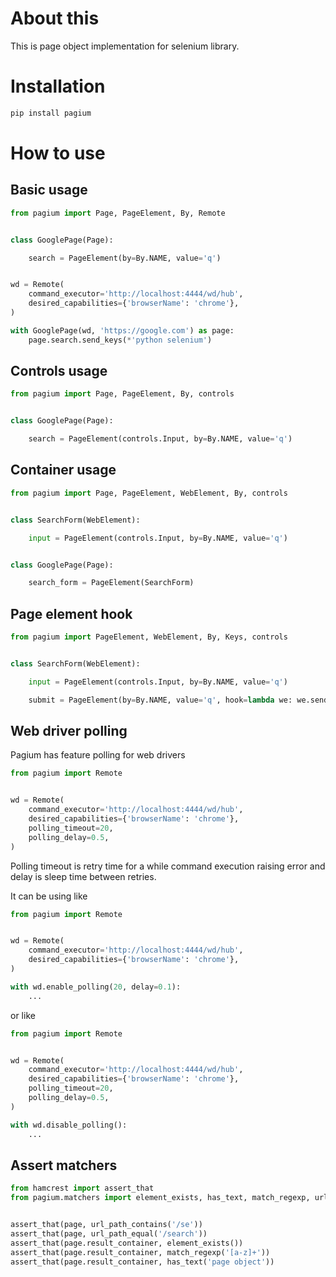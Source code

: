 About this
==========

This is page object implementation for selenium library.

Installation
============

```bash
pip install pagium
```

How to use
==========

Basic usage
-----------

```python
from pagium import Page, PageElement, By, Remote


class GooglePage(Page):

    search = PageElement(by=By.NAME, value='q')


wd = Remote(
    command_executor='http://localhost:4444/wd/hub',
    desired_capabilities={'browserName': 'chrome'},
)

with GooglePage(wd, 'https://google.com') as page:
    page.search.send_keys(*'python selenium')
```

Controls usage
--------------

```python
from pagium import Page, PageElement, By, controls


class GooglePage(Page):

    search = PageElement(controls.Input, by=By.NAME, value='q')
```

Container usage
---------------

```python
from pagium import Page, PageElement, WebElement, By, controls


class SearchForm(WebElement):

    input = PageElement(controls.Input, by=By.NAME, value='q')


class GooglePage(Page):

    search_form = PageElement(SearchForm)
```

Page element hook
-----------------

```python
from pagium import PageElement, WebElement, By, Keys, controls


class SearchForm(WebElement):

    input = PageElement(controls.Input, by=By.NAME, value='q')

    submit = PageElement(by=By.NAME, value='q', hook=lambda we: we.send_keys(Keys.ENTER))
```

Web driver polling
------------------

Pagium has feature polling for web drivers

```python
from pagium import Remote


wd = Remote(
    command_executor='http://localhost:4444/wd/hub',
    desired_capabilities={'browserName': 'chrome'},
    polling_timeout=20,
    polling_delay=0.5,
)
```

Polling timeout is retry time for a while command execution raising error and delay is sleep time between retries.

It can be using like

```python
from pagium import Remote


wd = Remote(
    command_executor='http://localhost:4444/wd/hub',
    desired_capabilities={'browserName': 'chrome'},
)

with wd.enable_polling(20, delay=0.1):
    ...
```

or like

```python
from pagium import Remote


wd = Remote(
    command_executor='http://localhost:4444/wd/hub',
    desired_capabilities={'browserName': 'chrome'},
    polling_timeout=20,
    polling_delay=0.5,
)

with wd.disable_polling():
    ...
```

Assert matchers
---------------

```python
from hamcrest import assert_that
from pagium.matchers import element_exists, has_text, match_regexp, url_path_equal, url_path_contains


assert_that(page, url_path_contains('/se'))
assert_that(page, url_path_equal('/search'))
assert_that(page.result_container, element_exists())
assert_that(page.result_container, match_regexp('[a-z]+'))
assert_that(page.result_container, has_text('page object'))
```
